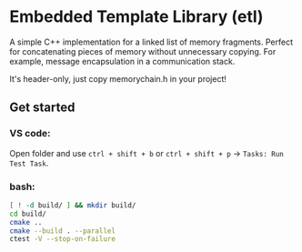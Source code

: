 # Embedded Template Library (etl)

A simple C++ implementation for a linked list of memory fragments.
Perfect for concatenating pieces of memory without unnecessary copying.
For example, message encapsulation in a communication stack.

It's header-only, just copy memorychain.h in your project!

## Get started

### VS code:

Open folder and use `ctrl + shift + b` or `ctrl + shift + p` -> `Tasks: Run Test Task`.

### bash:

```bash
[ ! -d build/ ] && mkdir build/
cd build/
cmake ..
cmake --build . --parallel
ctest -V --stop-on-failure
```
